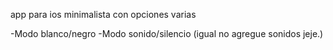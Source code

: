 app para ios minimalista con opciones varias


-Modo blanco/negro
-Modo sonido/silencio (igual no agregue sonidos jeje.)
